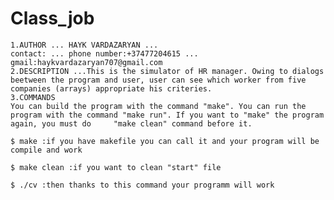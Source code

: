 # Class_job


    1.AUTHOR ... HAYK VARDAZARYAN ... 
    contact: ... phone number:+37477204615 ... gmail:haykvardazaryan707@gmail.com 
    2.DESCRIPTION ...This is the simulator of HR manager. Owing to dialogs beetween the program and user, user can see which worker from five companies (arrays) appropriate his criteries.    
    3.COMMANDS
    You can build the program with the command "make". You can run the program with the command "make run". If you want to "make" the program again, you must do     "make clean" command before it.

    $ make :if you have makefile you can call it and your program will be compile and work

    $ make clean :if you want to clean "start" file

    $ ./cv :then thanks to this command your programm will work


 
